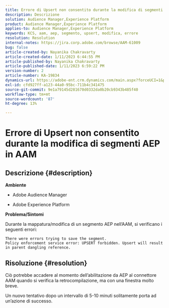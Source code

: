 ```yaml
---
title: Errore di Upsert non consentito durante la modifica di segmenti AEP in AAM
description: Descrizione
solution: Audience Manager,Experience Platform
product: Audience Manager,Experience Platform
applies-to: Audience Manager,Experience Platform
keywords: KCS, aam, aep, segmento, upsert, modifica, errore
resolution: Resolution
internal-notes: https://jira.corp.adobe.com/browse/AAM-61009
bug: false
article-created-by: Nayanika Chakravarty
article-created-date: 1/11/2023 6:44:55 PM
article-published-by: Nayanika Chakravarty
article-published-date: 1/11/2023 6:59:22 PM
version-number: 2
article-number: KA-19834
dynamics-url: https://adobe-ent.crm.dynamics.com/main.aspx?forceUCI=1&pagetype=entityrecord&etn=knowledgearticle&id=de13e505-e091-ed11-aad1-6045bd006e5a
exl-id: cfd927ff-a123-44a0-95bc-711b4c341475
source-git-commit: 9e1a79145d281670d0332da0b20cb9343b485f40
workflow-type: tm+mt
source-wordcount: '87'
ht-degree: 13%

---
```


# Errore di Upsert non consentito durante la modifica di segmenti AEP in AAM

## Descrizione {#description}


<b>Ambiente</b>

- Adobe Audience Manager

- Adobe Experience Platform

<b>Problema/Sintomi</b>

Durante la mappatura/modifica di un segmento AEP nell’AAM, si verificano i seguenti errori:


```
There were errors trying to save the segment.
Policy enforcement service error: UPSERT forbidden. Upsert will result in parent dangling reference.
```



## Risoluzione {#resolution}


Ciò potrebbe accadere al momento dell’abilitazione da AEP al connettore AAM quando si verifica la retrocompilazione, ma con una finestra molto breve.

Un nuovo tentativo dopo un intervallo di 5-10 minuti solitamente porta ad un’azione di successo.
